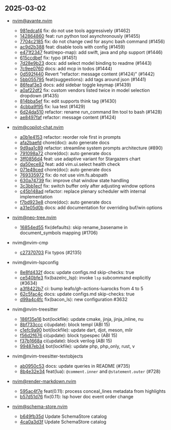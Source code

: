 ## 2025-03-02

* nvim@avante.nvim
  - [981edcaf4](https://github.com/yetone/avante.nvim/commit/981edcaf4419c56ae01da79ff83e953af3a651ee) fix: do not use tools aggressively (#1462)
  - [142864860](https://github.com/yetone/avante.nvim/commit/142864860945b5169e87b3ce6853a59fa8eb45d7) feat: run python tool asynchronously (#1455)
  - [7704c2185](https://github.com/yetone/avante.nvim/commit/7704c2185675ceea7c0aaf7929e8de217ffd31d1) fix: do not change cwd for async bash command (#1456)
  - [ac9d2b388](https://github.com/yetone/avante.nvim/commit/ac9d2b388884def44b3950dac5c8c7a1b341dc90) feat: disable tools with config (#1459)
  - [e471f2347](https://github.com/yetone/avante.nvim/commit/e471f2347be43431b9a0b56c65bf8e81b6a4dfca) feat(repo-map): add swift, java and php support (#1446)
  - [615ccdbef](https://github.com/yetone/avante.nvim/commit/615ccdbef36589cc5ca498b94174bfc4a7368fcc) fix: typo (#1451)
  - [7d28e9b23](https://github.com/yetone/avante.nvim/commit/7d28e9b233886a59c07c06e8241cef96d1e16e05) docs: add select model binding to readme (#1443)
  - [7c9ee0760](https://github.com/yetone/avante.nvim/commit/7c9ee0760a3b4039623eac398e797df13ba54104) docs: add mcp in todos (#1444)
  - [0d592f440](https://github.com/yetone/avante.nvim/commit/0d592f440cedd631622e66b350b067a1a31091c9) Revert "refactor: message content (#1424)" (#1442)
  - [5bb055795](https://github.com/yetone/avante.nvim/commit/5bb055795fd1a15f9ea0ca27ed78dba0ba29c8fb) feat(suggestions): add tags around json (#1441)
  - [86feaf3e3](https://github.com/yetone/avante.nvim/commit/86feaf3e38bf7a14e4dbf64f2107edab327a8336) docs: add sidebar toggle keymap (#1439)
  - [a0af22df2](https://github.com/yetone/avante.nvim/commit/a0af22df2e65db51988f4d7f8e1f91c6e1c9a9c4) fix: custom vendors listed twice in model selection dropdown (#1435)
  - [814bba5ef](https://github.com/yetone/avante.nvim/commit/814bba5ef2207223330721f6a1fb24ac2ae74596) fix: edit supports think tag (#1430)
  - [4cbba9f95](https://github.com/yetone/avante.nvim/commit/4cbba9f95ed79b4b1ecf0a44a4ed67a7473cd19b) fix: lua test (#1429)
  - [6d24da510](https://github.com/yetone/avante.nvim/commit/6d24da510e27eb11bf6c27d8e65b7046d4f6cb99) refactor: rename run_command llm tool to bash (#1428)
  - [ae8497faf](https://github.com/yetone/avante.nvim/commit/ae8497faf1962c656bfbe5e2023a958268183906) refactor: message content (#1424)

* nvim@copilot-chat.nvim
  - [a0b1e4153](https://github.com/CopilotC-Nvim/CopilotChat.nvim/commit/a0b1e415336fa2562ad8e14553f7888b7acb1010) refactor: reorder role first in prompts
  - [afa2baefd](https://github.com/CopilotC-Nvim/CopilotChat.nvim/commit/afa2baefdedec5032c5a5ab8fd7fcf9ec18c3b16) chore(doc): auto generate docs
  - [9d9aa1c89](https://github.com/CopilotC-Nvim/CopilotChat.nvim/commit/9d9aa1c890e9d97060622478b4c6e26a4230be58) refactor: streamline system prompts architecture (#890)
  - [791098a72](https://github.com/CopilotC-Nvim/CopilotChat.nvim/commit/791098a72c203b09d494958b5d457a09d51f49bd) chore(doc): auto generate docs
  - [3ff0856d4](https://github.com/CopilotC-Nvim/CopilotChat.nvim/commit/3ff0856d44f209f8e0517fc548a9b56d2d175233) feat: use adaptive variant for Stargazers chart
  - [da50ece82](https://github.com/CopilotC-Nvim/CopilotChat.nvim/commit/da50ece82702c2f42440c3f8b913fd53286c50f5) feat: add vim.ui.select health check
  - [071e49ced](https://github.com/CopilotC-Nvim/CopilotChat.nvim/commit/071e49ced62c04b4f377d2d58fbda3959ca74e30) chore(doc): auto generate docs
  - [769335972](https://github.com/CopilotC-Nvim/CopilotChat.nvim/commit/769335972ddc74752d5f4effb8e35a0301340971) fix: do not use vim.fs.abspath
  - [630a74739](https://github.com/CopilotC-Nvim/CopilotChat.nvim/commit/630a74739e946390ffb183682a86ec370a5ae294) fix: improve chat window state handling
  - [3c3bb1ecf](https://github.com/CopilotC-Nvim/CopilotChat.nvim/commit/3c3bb1ecf770c02aa9f131725f167349291ab899) fix: switch buffer only after adjusting window options
  - [c45b148ad](https://github.com/CopilotC-Nvim/CopilotChat.nvim/commit/c45b148addb27066c79d0d7ef438829a64008ce9) refactor: replace plenary scheduler with internal implementation
  - [f7bd923e8](https://github.com/CopilotC-Nvim/CopilotChat.nvim/commit/f7bd923e8af0d7ca03868afbb5bc28801b97f588) chore(doc): auto generate docs
  - [a31e05d0b](https://github.com/CopilotC-Nvim/CopilotChat.nvim/commit/a31e05d0bdbc7104bbe2006690d00bf66fd5a1b8) docs: add documentation for overriding buf/win options

* nvim@neo-tree.nvim
  - [16854ed55](https://github.com/nvim-neo-tree/neo-tree.nvim/commit/16854ed5559b940f69a6f7138906ebb22c15c553) fix(defaults): skip rename_basename in document_symbols mapping (#1706)

* nvim@nvim-cmp
  - [c27370703](https://github.com/hrsh7th/nvim-cmp/commit/c27370703e798666486e3064b64d59eaf4bdc6d5) Fix typos (#2135)

* nvim@nvim-lspconfig
  - [8e8fd432f](https://github.com/neovim/nvim-lspconfig/commit/8e8fd432f05b126a9dd1635e8022c7e7d1a04e60) docs: update configs.md skip-checks: true
  - [ce540bfe3](https://github.com/neovim/nvim-lspconfig/commit/ce540bfe3364bade6cf3d1caccc3c35107d9744d) fix(bazelrc_lsp): invoke `lsp` subcommand explicitly (#3634)
  - [a3f8422b7](https://github.com/neovim/nvim-lspconfig/commit/a3f8422b752e03334dbaf4a46940d8aee0acdebf) ci: bump leafo/gh-actions-luarocks from 4 to 5
  - [62c5fac4c](https://github.com/neovim/nvim-lspconfig/commit/62c5fac4c59be9e41b92ef62f3bb0fbdae3e2d9e) docs: update configs.md skip-checks: true
  - [d99a4c4fc](https://github.com/neovim/nvim-lspconfig/commit/d99a4c4fcf05c14f6b30520707cf51db7c87f48c) fix(bacon_ls): new configuration #3632

* nvim@nvim-treesitter
  - [186f35e16](https://github.com/nvim-treesitter/nvim-treesitter/commit/186f35e1684c241baf13a3e6092eee00ac48631e) bot(lockfile): update cmake, jinja, jinja_inline, nu
  - [8bf733ccc](https://github.com/nvim-treesitter/nvim-treesitter/commit/8bf733ccce7202e11ffc446639d5d0401b392960) ci(update): block templ (ABI 15)
  - [c1efc9a90](https://github.com/nvim-treesitter/nvim-treesitter/commit/c1efc9a9058bb54cfcb6f0a4fc14a4ac8a66bdaa) bot(lockfile): update dart, djot, meson, mlir
  - [f56d2f676](https://github.com/nvim-treesitter/nvim-treesitter/commit/f56d2f6765292f513005e886f0218df8f4a98397) ci(update): block typespec (ABI 15)
  - [f37b1668a](https://github.com/nvim-treesitter/nvim-treesitter/commit/f37b1668a63b0d1c3ec165f6ba202367604df1a2) ci(update): block verilog (ABI 15)
  - [99487eb34](https://github.com/nvim-treesitter/nvim-treesitter/commit/99487eb34a397befce8182ff63347a21c5f4b881) bot(lockfile): update php, php_only, rust, v

* nvim@nvim-treesitter-textobjects
  - [ab0950c53](https://github.com/nvim-treesitter/nvim-treesitter-textobjects/commit/ab0950c53d1ae04da8e488aa762b450d5241dca2) docs: update queries in README (#735)
  - [8b4e32e34](https://github.com/nvim-treesitter/nvim-treesitter-textobjects/commit/8b4e32e34d94fd2c4e2c898c6a0a1e60d2a0a181) feat(lua): `@comment.inner` and `@statement.outer` (#728)

* nvim@render-markdown.nvim
  - [595ac4f7e](https://github.com/MeanderingProgrammer/render-markdown.nvim/commit/595ac4f7e7c0eaba7bf1d8fd6ec0f6ac91c7e33b) feat(0.11): process conceal_lines metadata from highlights
  - [b57d51d76](https://github.com/MeanderingProgrammer/render-markdown.nvim/commit/b57d51d760f5e4f520414dbeb6dee3ec1ae07a83) fix(0.11): lsp hover doc event order change

* nvim@schema-store.nvim
  - [b649fb35d](https://github.com/b0o/SchemaStore.nvim/commit/b649fb35ddb1863c9f40fedfd04f1f3829a62006) Update SchemaStore catalog
  - [4ca0a3d3f](https://github.com/b0o/SchemaStore.nvim/commit/4ca0a3d3f77de2cc5efa497e75ab0e649cc0f66c) Update SchemaStore catalog